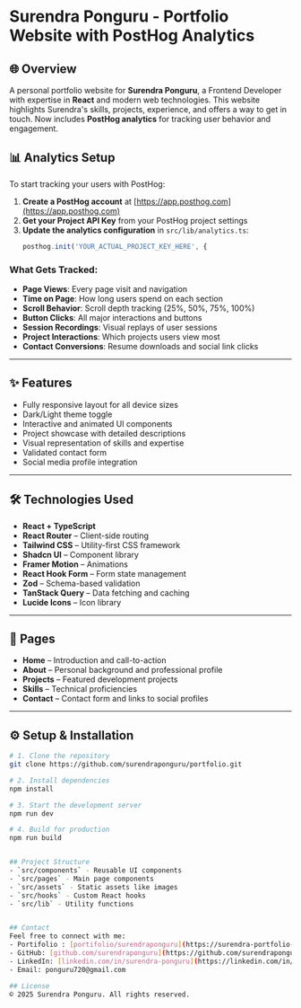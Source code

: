 
# Surendra Ponguru - Portfolio Website with PostHog Analytics

## 🌐 Overview
A personal portfolio website for **Surendra Ponguru**, a Frontend Developer with expertise in **React** and modern web technologies. This website highlights Surendra's skills, projects, experience, and offers a way to get in touch. Now includes **PostHog analytics** for tracking user behavior and engagement.

## 📊 Analytics Setup

To start tracking your users with PostHog:

1. **Create a PostHog account** at [https://app.posthog.com](https://app.posthog.com)
2. **Get your Project API Key** from your PostHog project settings
3. **Update the analytics configuration** in `src/lib/analytics.ts`:
   ```typescript
   posthog.init('YOUR_ACTUAL_PROJECT_KEY_HERE', {
   ```

### What Gets Tracked:
- **Page Views**: Every page visit and navigation
- **Time on Page**: How long users spend on each section
- **Scroll Behavior**: Scroll depth tracking (25%, 50%, 75%, 100%)
- **Button Clicks**: All major interactions and buttons
- **Session Recordings**: Visual replays of user sessions
- **Project Interactions**: Which projects users view most
- **Contact Conversions**: Resume downloads and social link clicks

---

## ✨ Features
- Fully responsive layout for all device sizes  
- Dark/Light theme toggle  
- Interactive and animated UI components  
- Project showcase with detailed descriptions  
- Visual representation of skills and expertise  
- Validated contact form  
- Social media profile integration  

---

## 🛠️ Technologies Used
- **React + TypeScript**
- **React Router** – Client-side routing
- **Tailwind CSS** – Utility-first CSS framework
- **Shadcn UI** – Component library
- **Framer Motion** – Animations
- **React Hook Form** – Form state management
- **Zod** – Schema-based validation
- **TanStack Query** – Data fetching and caching
- **Lucide Icons** – Icon library

---

## 📄 Pages
- **Home** – Introduction and call-to-action  
- **About** – Personal background and professional profile  
- **Projects** – Featured development projects  
- **Skills** – Technical proficiencies  
- **Contact** – Contact form and links to social profiles  

---

## ⚙️ Setup & Installation

```bash
# 1. Clone the repository
git clone https://github.com/surendraponguru/portfolio.git

# 2. Install dependencies
npm install

# 3. Start the development server
npm run dev

# 4. Build for production
npm run build


## Project Structure
- `src/components` - Reusable UI components
- `src/pages` - Main page components
- `src/assets` - Static assets like images
- `src/hooks` - Custom React hooks
- `src/lib` - Utility functions


## Contact
Feel free to connect with me:
- Portifolio : [portifolio/surendraponguru](https://surendra-portfolio-three.vercel.app/)
- GitHub: [github.com/surendraponguru](https://github.com/surendraponguru)
- LinkedIn: [linkedin.com/in/surendra-ponguru](https://linkedin.com/in/surendra-ponguru)
- Email: ponguru720@gmail.com

## License
© 2025 Surendra Ponguru. All rights reserved.
